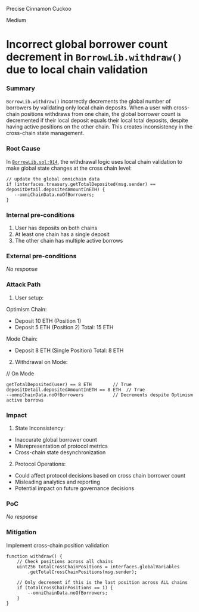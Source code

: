 Precise Cinnamon Cuckoo

Medium

# Incorrect global borrower count decrement in `BorrowLib.withdraw()` due to local chain validation

### Summary

`BorrowLib.withdraw()` incorrectly decrements the global number of borrowers by validating only local chain deposits. When a user with cross-chain positions withdraws from one chain, the global borrower count is decremented if their local deposit equals their local total deposits, despite having active positions on the other chain. This creates inconsistency in the cross-chain state management.

### Root Cause

In [`BorrowLib.sol:914`](https://github.com/sherlock-audit/2024-11-autonomint/blob/main/Blockchain/Blockchian/contracts/lib/BorrowLib.sol#L914-L917), the withdrawal logic uses local chain validation to make global state changes at the cross chain level:

```solidity
// update the global omnichain data
if (interfaces.treasury.getTotalDeposited(msg.sender) == depositDetail.depositedAmountInETH) {
   --omniChainData.noOfBorrowers;
}
```

### Internal pre-conditions

1. User has deposits on both chains
2. At least one chain has a single deposit
3. The other chain has multiple active borrows

### External pre-conditions

_No response_

### Attack Path

1. User setup:

Optimism Chain:
- Deposit 10 ETH (Position 1)
- Deposit 5 ETH  (Position 2)
Total: 15 ETH

Mode Chain:
- Deposit 8 ETH  (Single Position)
Total: 8 ETH

2. Withdrawal on Mode:

// On Mode
```solidity
getTotalDeposited(user) == 8 ETH        // True
depositDetail.depositedAmountInETH == 8 ETH  // True
--omniChainData.noOfBorrowers           // Decrements despite Optimism active borrows
```

### Impact

1. State Inconsistency:
  - Inaccurate global borrower count
  - Misrepresentation of protocol metrics
  - Cross-chain state desynchronization
2. Protocol Operations:
  - Could affect protocol decisions based on cross chain borrower count
  - Misleading analytics and reporting
  - Potential impact on future governance decisions

### PoC

_No response_

### Mitigation

Implement cross-chain position validation

```solidity
function withdraw() {
    // Check positions across all chains
    uint256 totalCrossChainPositions = interfaces.globalVariables
        .getTotalCrossChainPositions(msg.sender);
    
    // Only decrement if this is the last position across ALL chains
    if (totalCrossChainPositions == 1) {
        --omniChainData.noOfBorrowers;
    }
}
```
